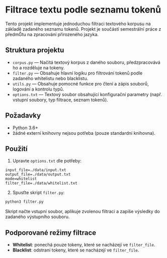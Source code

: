 # Filtrace textu podle seznamu tokenů

Tento projekt implementuje jednoduchou filtraci textového korpusu na základě zadaného seznamu tokenů.
Projekt je součástí semestrální práce z předmĞtu na zpracování přirozeného jazyka.

## Struktura projektu

* `corpus.py` — Načítá textový korpus z daného souboru, předzpracovává ho a rozděluje na tokeny.
* `filter.py` — Obsahuje hlavní logiku pro filtrování tokenů podle zadaného whitelistu nebo blacklistu.
* `utils.py` — Obsahuje pomocné funkce pro čtení a zápis souborů, logování a kontrolu typů.
* `options.txt` — Textový soubor obsahující konfigurační parametry (např. vstupní soubory, typ filtrace, seznam tokenů).

## Požadavky

* Python 3.6+
* žádné externí knihovny nejsou potřeba (pouze standardní knihovna).

## Použití

1. Upravte `options.txt` dle potřeby:

```
input_file=./data/input.txt
output_file=./data/output.txt
mode=whitelist
filter_file=./data/whitelist.txt
```

2. Spusťte skript `filter.py`:

```bash
python3 filter.py
```

Skript načte vstupní soubor, aplikuje zvolenou filtraci a zapíše výsledky do zadaného výstupního souboru.

## Podporované režimy filtrace

* **Whitelist**: ponechá pouze tokeny, které se nacházejí ve `filter_file`.
* **Blacklist**: odstraní tokeny, které se nacházejí ve `filter_file`.
